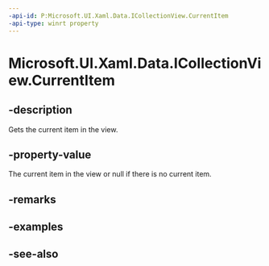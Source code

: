 ```yaml
---
-api-id: P:Microsoft.UI.Xaml.Data.ICollectionView.CurrentItem
-api-type: winrt property
---
```


<!-- Property syntax
public object CurrentItem { get; }
-->

# Microsoft.UI.Xaml.Data.ICollectionView.CurrentItem

## -description
Gets the current item in the view.

## -property-value
The current item in the view or null if there is no current item.

## -remarks

## -examples

## -see-also
